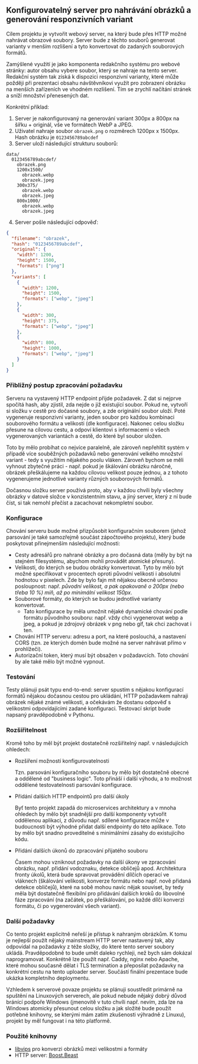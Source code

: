 ## Konfigurovatelný server pro nahrávání obrázků a generování responzivních variant

Cílem projektu je vytvořit webový server, na který bude přes HTTP možné nahrávat obrazové soubory. Server bude z těchto souborů generovat varianty v menším rozlišení a tyto konvertovat do zadaných souborových formátů.

Zamýšlené využití je jako komponenta redakčního systému pro webové stránky: autor obsahu vybere soubor, který se nahraje na tento server.
Redakční systém tak získá k dispozici responzivní varianty, které může požději při prezentaci obsahu návštěvníkovi využít pro zobrazení obrázku na menších zařízeních ve vhodném rozlišení. Tím se zrychlí načítání stránek a sníží množství přenesených dat.

Konkrétní příklad:

1. Server je nakonfigurovaný na generování variant 300px a 800px na šířku + originál, vše ve formátech WebP a JPEG.
2. Uživatel nahraje soubor `obrazek.png` o rozměrech 1200px x 1500px. Hash obrázku je `0123456789abcdef`
3. Server uloží následující strukturu souborů:

```raw
data/
  0123456789abcdef/
    obrazek.png
    1200x1500/
      obrazek.webp
      obrazek.jpeg
    300x375/
      obrazek.webp
      obrazek.jpeg
    800x1000/
      obrazek.webp
      obrazek.jpeg
```

4. Server pošle následující odpověď:

```json
{
  "filename": "obrazek",
  "hash": "0123456789abcdef",
  "original": {
    "width": 1200,
    "height": 1500,
    "formats": ["png"]
  },
  "variants": [
    {
      "width": 1200,
      "height": 1500,
      "formats": ["webp", "jpeg"]
    },
    {
      "width": 300,
      "height": 375,
      "formats": ["webp", "jpeg"]
    },
    {
      "width": 800,
      "height": 1000,
      "formats": ["webp", "jpeg"]
    }
  ]
}
```

### Přibližný postup zpracování požadavku

Serveru na vystavený HTTP endpoint přijde požadavek. Z dat si nejprve spočítá hash, aby zjistil, zda nejde o již existující soubor. Pokud ne, vytvoří si složku v cestě pro dočasné soubory, a zde originální soubor uloží. Poté vygeneruje responzivní varianty, jeden soubor pro každou kombinaci souborového formátu a velikosti (dle konfigurace). Nakonec celou složku přesune na cílovou cestu, a odpoví klientovi s informacemi o všech vygenerovaných variantách a cestě, do které byl soubor uložen.

Toto by mělo probíhat co nejvíce paralelně, ale zároveň nepřehltit systém v případě více souběžných požadavků nebo generování velkého množství variant - tedy s využitím nějakého poolu vláken. Zároveň bychom se měli vyhnout zbytečné práci - např. pokud je škálování obrázku náročné, obrázek přeškálujeme na každou cílovou velikost pouze jednou, a z tohoto vygenerujeme jednotlivé varianty různých souborových formátů.

Dočasnou složku server používá proto, aby v každou chvíli byly všechny obrázky v datové složce v konzistentním stavu, a jiný server, který z ní bude číst, si tak nemohl přečíst a zacachovat nekompletní soubor.

### Konfigurace

Chování serveru bude možné přizpůsobit konfiguračním souborem (jehož parsování je také samozřejmě součást zápočtového projektu), který bude poskytovat přinejmenším následující možnosti:

- Cesty adresářů pro nahrané obrázky a pro dočasná data (měly by být na stejném filesystému, abychom mohli provádět atomické přesuny).
- Velikosti, do kterých se budou obrázky konvertovat. Tyto by mělo být možné specifikovat v procentech oproti původní velikosti i absolutní hodnotou v pixelech. Zde by bylo fajn mít nějakou obecně určenou posloupnost: např. _původní velikost, a pak opakovaně o 200px (nebo třeba 10 %) míň, až po minimální velikost 150px_.
- Souborové formáty, do kterých se budou jednotlivé varianty konvertovat.
  - Tato konfigurace by měla umožnit nějaké dynamické chování podle formátu původního souboru: např. vždy chci vygenerovat webp a jpeg, a pokud je zdrojový obrázek v png nebo gif, tak chci zachovat i ten.
- Chování HTTP serveru: adresu a port, na které poslouchá, a nastavení CORS (tzn. ze kterých domén bude možné na server nahrávat přímo v prohlížeči).
- Autorizační token, který musí být obsažen v požadavcích. Toto chování by ale také mělo být možné vypnout.

### Testování

Testy plánuji psát typu end-to-end: server spustím s nějakou konfigurací formátů nějakou dočasnou cestou pro ukládání, HTTP požadavkem nahraji obrázek nějaké známé velikosti, a očekávám že dostanu odpověď s velikostmi odpovídajícími zadané konfiguraci. Testovací skript bude napsaný pravděpodobně v Pythonu.

### Rozšiřitelnost

Kromě toho by měl být projekt dostatečně rozšiřitelný např. v následujících ohledech:

- Rozšíření možností konfigurovatelnosti

  Tzn. parsování konfiguračního souboru by mělo být dostatečně obecné a oddělené od "business logic". Toto přináší i další výhodu, a to možnost oddělené testovatelnosti parsování konfigurace.

- Přidání dalších HTTP endpointů pro další úkoly

  Byť tento projekt zapadá do microservices architektury a v mnoha ohledech by mělo být snadnější pro další komponenty vytvořit oddělenou aplikaci, z důvodu např. sdílené konfigurace může v budoucnosti být výhodné přidat další endpointy do této aplikace. Toto by mělo být snadno proveditelné s minimálními zásahy do existujícího kódu.

- Přidání dalších úkonů do zpracování přijatého souboru

  Časem mohou vzniknout požadavky na další úkony ve zpracování obrázku, např. přidání vodoznaku, detekce obličejů apod. Architektura fronty úkolů, která bude spravovat provádění dílčích operací ve vláknech (škálování velikosti, konverze formátu nebo např. nově přidaná detekce obličejů), které na sobě mohou navíc nějak souviset, by tedy měla být dostatečně flexibilní pro přidávání dalších kroků do libovolné fáze zpracování (na začátek, po přeškálování, po každé dílčí konverzi formátu, či po vygenerování všech variant).

### Další požadavky

Co tento projekt explicitně neřeší je přístup k nahraným obrázkům. K tomu je nejlepší použít nějaký mainstream HTTP server nastavený tak, aby odpovídal na požadavky z téže složky, do které tento server soubory ukládá. Pravděpodobně to bude umět daleko rychleji, než bych sám dokázal naprogramovat. Konkrétně lze použít např. Caddy, nginx nebo Apache, které mohou současně dělat i TLS termination a přeposílat požadavky na konkrétní cestu na tento uploader server. Součástí finální prezentace bude ukázka kompletního deploymentu.

Vzhledem k serverové povaze projektu se plánuji soustředit primárně na spuštění na Linuxových serverech, ale pokud nebude nějaký dobrý důvod bránící podpoře Windows (jmenovitě v tuto chvíli např. nevím, zda lze na Windows atomicky přesunout celou složku a jak složité bude použít potřebné knihovny, se kterými mám zatím zkušenosti výhradně z Linuxu), projekt by měl fungovat i na této platformě.

### Použité knihovny

- [libvips](https://github.com/libvips/libvips) pro konverzi obrázků mezi velikostmi a formáty
- HTTP server: [Boost.Beast](https://github.com/boostorg/beast)
